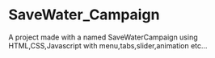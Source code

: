 # SaveWater_Campaign
A project made with a named SaveWaterCampaign using HTML,CSS,Javascript with menu,tabs,slider,animation etc...
